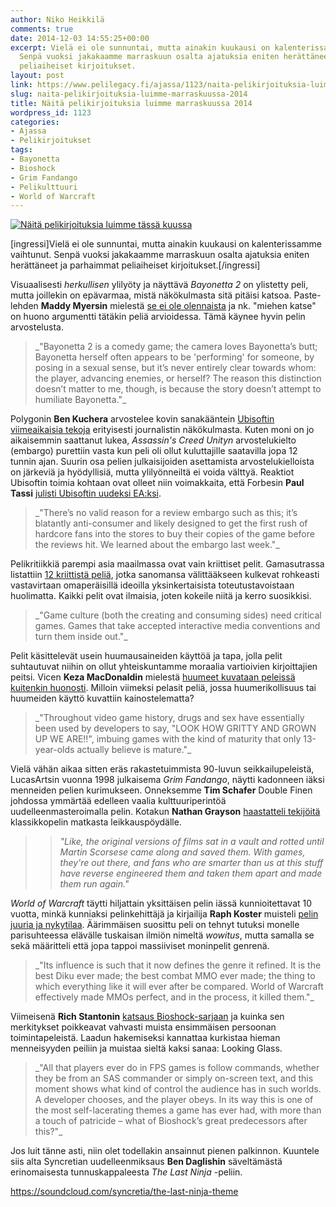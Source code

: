 ```yaml
---
author: Niko Heikkilä
comments: true
date: 2014-12-03 14:55:25+00:00
excerpt: Vielä ei ole sunnuntai, mutta ainakin kuukausi on kalenterissamme vaihtunut.
  Senpä vuoksi jakakaamme marraskuun osalta ajatuksia eniten herättäneet ja parhaimmat
  peliaiheiset kirjoitukset.
layout: post
link: https://www.pelilegacy.fi/ajassa/1123/naita-pelikirjoituksia-luimme-marraskuussa-2014
slug: naita-pelikirjoituksia-luimme-marraskuussa-2014
title: Näitä pelikirjoituksia luimme marraskuussa 2014
wordpress_id: 1123
categories:
- Ajassa
- Pelikirjoitukset
tags:
- Bayonetta
- Bioshock
- Grim Fandango
- Pelikulttuuri
- World of Warcraft
---
```




[![Näitä pelikirjoituksia luimme tässä kuussa](http://www.pelilegacy.fi/wp-content/uploads/2015/02/pelikirjoitukset.png)](http://www.pelilegacy.fi/wp-content/uploads/2015/02/pelikirjoitukset.png)

[ingressi]Vielä ei ole sunnuntai, mutta ainakin kuukausi on kalenterissamme vaihtunut. Senpä vuoksi jakakaamme marraskuun osalta ajatuksia eniten herättäneet ja parhaimmat peliaiheiset kirjoitukset.[/ingressi]

Visuaalisesti _herkullisen_ ylilyöty ja näyttävä _Bayonetta 2_ on ylistetty peli, mutta joillekin on epävarmaa, mistä näkökulmasta sitä pitäisi katsoa. Paste-lehden **Maddy Myersin** mielestä [se ei ole olennaista](http://www.pastemagazine.com/articles/2014/10/femme-doms-of-videogames-bayonetta-doesnt-care-if.html) ja nk. "miehen katse" on huono argumentti tätäkin peliä arvioidessa. Tämä käynee hyvin pelin arvostelusta.



<blockquote>_"Bayonetta 2 is a comedy game; the camera loves Bayonetta’s butt; Bayonetta herself often appears to be 'performing' for someone, by posing in a sexual sense, but it’s never entirely clear towards whom: the player, advancing enemies, or herself? The reason this distinction doesn’t matter to me, though, is because the story doesn’t attempt to humiliate Bayonetta."_</blockquote>



Polygonin **Ben Kuchera** arvostelee kovin sanakääntein [Ubisoftin viimeaikaisia tekoja](http://www.polygon.com/2014/11/11/7193415/assassins-creed-unity-review-embargo) erityisesti journalistin näkökulmasta. Kuten moni on jo aikaisemmin saattanut lukea, _Assassin's Creed Unityn_ arvostelukielto (embargo) purettiin vasta kun peli oli ollut kuluttajille saatavilla jopa 12 tunnin ajan. Suurin osa pelien julkaisijoiden asettamista arvostelukielloista on järkeviä ja hyödyllisiä, mutta ylilyönneiltä ei voida välttyä. Reaktiot Ubisoftin toimia kohtaan ovat olleet niin voimakkaita, että Forbesin **Paul Tassi** [julisti Ubisoftin uudeksi EA:ksi](http://www.forbes.com/sites/insertcoin/2014/11/12/congratulations-ubisoft-youre-the-new-ea).



<blockquote>_"There’s no valid reason for a review embargo such as this; it’s blatantly anti-consumer and likely designed to get the first rush of hardcore fans into the stores to buy their copies of the game before the reviews hit. We learned about the embargo last week."_</blockquote>



Pelikritiikkiä parempi asia maailmassa ovat vain kriittiset pelit. Gamasutrassa listattiin [12 kriittistä peliä](http://www.gamasutra.com/blogs/JamesCox/20141107/229659/Freeware_Critical_Games.php), jotka sanomansa välittääkseen kulkevat rohkeasti vastavirtaan omaperäisillä ideoilla yksinkertaisista toteutustavoistaan huolimatta. Kaikki pelit ovat ilmaisia, joten kokeile niitä ja kerro suosikkisi.



<blockquote>_"Game culture (both the creating and consuming sides) need critical games. Games that take accepted interactive media conventions and turn them inside out."_</blockquote>



Pelit käsittelevät usein huumausaineiden käyttöä ja tapa, jolla pelit suhtautuvat niihin on ollut yhteiskuntamme moraalia vartioivien kirjoittajien peitsi. Vicen **Keza MacDonaldin** mielestä [huumeet kuvataan peleissä kuitenkin huonosti](http://www.vice.com/en_uk/read/drugs-in-video-games-keza-macdonald-949). Milloin viimeksi pelasit peliä, jossa huumerikollisuus tai huumeiden käyttö kuvattiin kainostelematta?



<blockquote>_"Throughout video game history, drugs and sex have essentially been used by developers to say, "LOOK HOW GRITTY AND GROWN UP WE ARE!!", imbuing games with the kind of maturity that only 13-year-olds actually believe is mature."_</blockquote>



Vielä vähän aikaa sitten eräs rakastetuimmista 90-luvun seikkailupeleistä, LucasArtsin vuonna 1998 julkaisema _Grim Fandango_, näytti kadonneen iäksi menneiden pelien kurimukseen. Onneksemme **Tim Schafer** Double Finen johdossa ymmärtää edelleen vaalia kulttuuriperintöä uudelleenmasteroimalla pelin. Kotakun **Nathan Grayson** [haastatteli tekijöitä](http://kotaku.com/the-crazy-journey-to-save-grim-fandango-1655133550) klassikkopelin matkasta leikkauspöydälle.



<blockquote>

> 
> _"Like, the original versions of films sat in a vault and rotted until Martin Scorsese came along and saved them. With games, they're out there, and fans who are smarter than us at this stuff have reverse engineered them and taken them apart and made them run again."_
> 
> 
</blockquote>



_World of Warcraft_ täytti hiljattain yksittäisen pelin iässä kunnioitettavat 10 vuotta, minkä kunniaksi pelinkehittäjä ja kirjailija **Raph Koster** muisteli [pelin juuria ja nykytilaa](http://www.raphkoster.com/2014/11/21/ten-years-of-world-of-warcraft/). Äärimmäisen suosittu peli on tehnyt tutuksi monelle parisuhteessa elävälle tuskaisan ilmiön nimeltä _wowitus_, mutta samalla se sekä määritteli että jopa tappoi massiiviset moninpelit genrenä.



<blockquote>_"Its influence is such that it now defines the genre it refined. It is the best Diku ever made; the best combat MMO ever made; the thing to which everything like it will ever after be compared. World of Warcraft effectively made MMOs perfect, and in the process, it killed them."_</blockquote>



Viimeisenä **Rich Stantonin** [katsaus Bioshock-sarjaan](http://www.rockpapershotgun.com/2014/11/26/bioshock-and-looking-glass/) ja kuinka sen merkitykset poikkeavat vahvasti muista ensimmäisen persoonan toimintapeleistä. Laadun hakemiseksi kannattaa kurkistaa hieman menneisyyden peiliin ja muistaa sieltä kaksi sanaa: Looking Glass.



<blockquote>_"All that players ever do in FPS games is follow commands, whether they be from an SAS commander or simply on-screen text, and this moment shows what kind of control the audience has in such worlds. A developer chooses, and the player obeys. In its way this is one of the most self-lacerating themes a game has ever had, with more than a touch of patricide – what of Bioshock’s great predecessors after this?"_</blockquote>



Jos luit tänne asti, niin olet todellakin ansainnut pienen palkinnon. Kuuntele siis alta Syncretian uudelleenmiksaus **Ben Daglishin** säveltämästä erinomaisesta tunnuskappaleesta _The Last Ninja_ -peliin.

https://soundcloud.com/syncretia/the-last-ninja-theme
